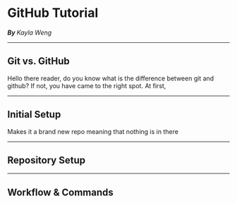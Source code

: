 # GitHub Tutorial

<b> <i> By </b> </i> <i>Kayla Weng </i>

---
## Git vs. GitHub
<p3> Hello there reader, do you know what is the difference between git and github? 
If not, you have came to the right spot. </p3> At first, 


---
## Initial Setup
Makes it a brand new repo meaning that nothing is in there


---
## Repository Setup



---
## Workflow & Commands
